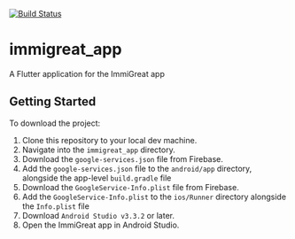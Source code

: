[![Build Status](https://travis-ci.com/jaytolentino/immigreat-mobile.svg?branch=master)](https://travis-ci.com/jaytolentino/immigreat_app)

# immigreat_app

A Flutter application for the ImmiGreat app

## Getting Started

To download the project:

1. Clone this repository to your local dev machine.
2. Navigate into the `immigreat_app` directory.
3. Download the `google-services.json` file from Firebase.
4. Add the `google-services.json` file to the `android/app` directory, alongside the app-level `build.gradle` file
5. Download the `GoogleService-Info.plist` file from Firebase.
6. Add the `GoogleService-Info.plist` to the `ios/Runner` directory alongside the `Info.plist` file
7. Download `Android Studio v3.3.2` or later.
8. Open the ImmiGreat app in Android Studio.
